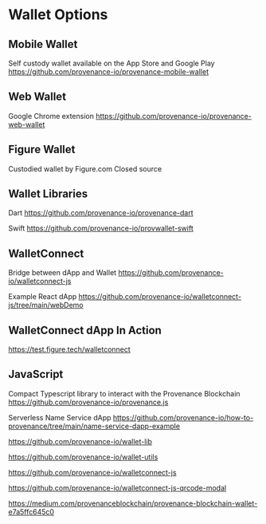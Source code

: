 # Wallet Options

## Mobile Wallet
Self custody wallet available on the App Store and Google Play
https://github.com/provenance-io/provenance-mobile-wallet

## Web Wallet
Google Chrome extension
https://github.com/provenance-io/provenance-web-wallet

## Figure Wallet
Custodied wallet by Figure.com
Closed source

## Wallet Libraries
Dart
https://github.com/provenance-io/provenance-dart

Swift
https://github.com/provenance-io/provwallet-swift

## WalletConnect
Bridge between dApp and Wallet
https://github.com/provenance-io/walletconnect-js

Example React dApp
https://github.com/provenance-io/walletconnect-js/tree/main/webDemo

## WalletConnect dApp In Action
https://test.figure.tech/walletconnect

## JavaScript
Compact Typescript library to interact with the Provenance Blockchain
https://github.com/provenance-io/provenance.js

Serverless Name Service dApp
https://github.com/provenance-io/how-to-provenance/tree/main/name-service-dapp-example



https://github.com/provenance-io/wallet-lib

https://github.com/provenance-io/wallet-utils

https://github.com/provenance-io/walletconnect-js

https://github.com/provenance-io/walletconnect-js-qrcode-modal

https://medium.com/provenanceblockchain/provenance-blockchain-wallet-e7a5ffc645c0